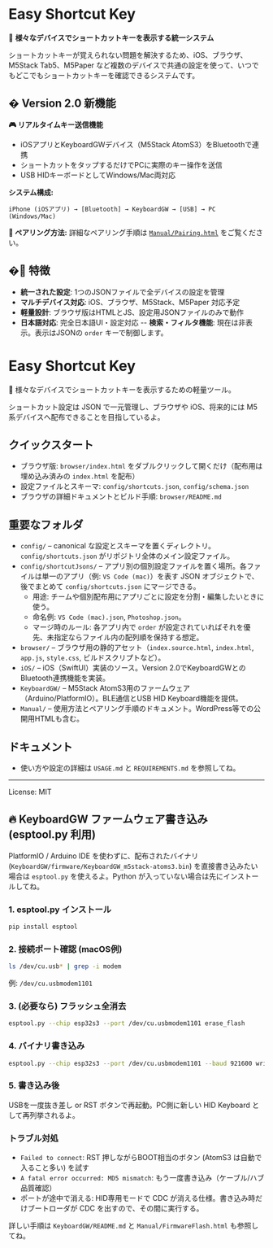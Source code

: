 # Easy Shortcut Key

🔧 **様々なデバイスでショートカットキーを表示する統一システム**

ショートカットキーが覚えられない問題を解決するため、iOS、ブラウザ、M5Stack Tab5、M5Paper など複数のデバイスで共通の設定を使って、いつでもどこでもショートカットキーを確認できるシステムです。

## � Version 2.0 新機能

**🎮 リアルタイムキー送信機能**
- iOSアプリとKeyboardGWデバイス（M5Stack AtomS3）をBluetoothで連携
- ショートカットをタップするだけでPCに実際のキー操作を送信
- USB HIDキーボードとしてWindows/Mac両対応

**システム構成:**
```
iPhone (iOSアプリ) → [Bluetooth] → KeyboardGW → [USB] → PC (Windows/Mac)
```

**🔗 ペアリング方法:**
詳細なペアリング手順は [`Manual/Pairing.html`](Manual/Pairing.html) をご覧ください。

## �🎯 特徴

- **統一された設定**: 1つのJSONファイルで全デバイスの設定を管理
- **マルチデバイス対応**: iOS、ブラウザ、M5Stack、M5Paper 対応予定
- **軽量設計**: ブラウザ版はHTMLとJS、設定用JSONファイルのみで動作
- **日本語対応**: 完全日本語UI・設定対応
-- **検索・フィルタ機能**: 現在は非表示。表示はJSONの `order` キーで制御します。

# Easy Shortcut Key

🔧 様々なデバイスでショートカットキーを表示するための軽量ツール。

ショートカット設定は JSON で一元管理し、ブラウザや iOS、将来的には M5 系デバイスへ配布できることを目指しているよ。

## クイックスタート

- ブラウザ版: `browser/index.html` をダブルクリックして開くだけ（配布用は埋め込み済みの `index.html` を配布）
- 設定ファイルとスキーマ: `config/shortcuts.json`, `config/schema.json`
- ブラウザの詳細ドキュメントとビルド手順: `browser/README.md`

## 重要なフォルダ

- `config/` – canonical な設定とスキーマを置くディレクトリ。`config/shortcuts.json` がリポジトリ全体のメイン設定ファイル。
- `config/shortcutJsons/` – アプリ別の個別設定ファイルを置く場所。各ファイルは単一のアプリ（例: `VS Code (mac)`）を表す JSON オブジェクトで、後でまとめて `config/shortcuts.json` にマージできる。
   - 用途: チームや個別配布用にアプリごとに設定を分割・編集したいときに使う。
   - 命名例: `VS Code (mac).json`, `Photoshop.json`。
   - マージ時のルール: 各アプリ内で `order` が設定されていればそれを優先、未指定ならファイル内の配列順を保持する想定。
- `browser/` – ブラウザ用の静的アセット（`index.source.html`, `index.html`, `app.js`, `style.css`, ビルドスクリプトなど）。
- `iOS/` – iOS（SwiftUI）実装のソース。Version 2.0でKeyboardGWとのBluetooth連携機能を実装。
- `KeyboardGW/` – M5Stack AtomS3用のファームウェア（Arduino/PlatformIO）。BLE通信とUSB HID Keyboard機能を提供。
- `Manual/` – 使用方法とペアリング手順のドキュメント。WordPress等での公開用HTMLも含む。

## ドキュメント

- 使い方や設定の詳細は `USAGE.md` と `REQUIREMENTS.md` を参照してね。

---

License: MIT

## 🔥 KeyboardGW ファームウェア書き込み (esptool.py 利用)

PlatformIO / Arduino IDE を使わずに、配布されたバイナリ (`KeyboardGW/firmware/KeyboardGW_m5stack-atoms3.bin`) を直接書き込みたい場合は `esptool.py` を使えるよ。Python が入っていない場合は先にインストールしてね。

### 1. esptool.py インストール
```bash
pip install esptool
```

### 2. 接続ポート確認 (macOS例)
```bash
ls /dev/cu.usb* | grep -i modem
```
例: `/dev/cu.usbmodem1101`

### 3. (必要なら) フラッシュ全消去
```bash
esptool.py --chip esp32s3 --port /dev/cu.usbmodem1101 erase_flash
```

### 4. バイナリ書き込み
```bash
esptool.py --chip esp32s3 --port /dev/cu.usbmodem1101 --baud 921600 write_flash -z 0x0 KeyboardGW/firmware/KeyboardGW_m5stack-atoms3.bin
```

### 5. 書き込み後
USBを一度抜き差し or RST ボタンで再起動。PC側に新しい HID Keyboard として再列挙されるよ。

### トラブル対処
- `Failed to connect`: RST 押しながらBOOT相当のボタン (AtomS3 は自動で入ること多い) を試す
- `A fatal error occurred: MD5 mismatch`: もう一度書き込み（ケーブル/ハブ品質確認）
- ポートが途中で消える: HID専用モードで CDC が消える仕様。書き込み時だけブートローダが CDC を出すので、その間に実行する。

詳しい手順は `KeyboardGW/README.md` と `Manual/FirmwareFlash.html` も参照してね。

